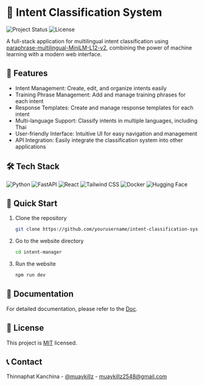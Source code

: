 # 🧠 Intent Classification System

![Project Status](https://img.shields.io/badge/status-active-brightgreen)
![License](https://img.shields.io/badge/license-MIT-blue)

A full-stack application for multilingual intent classification using [paraphrase-multilingual-MiniLM-L12-v2](https://huggingface.co/sentence-transformers/paraphrase-multilingual-MiniLM-L12-v2), combining the power of machine learning with a modern web interface.

## 🌟 Features

- Intent Management: Create, edit, and organize intents easily
- Training Phrase Management: Add and manage training phrases for each intent
- Response Templates: Create and manage response templates for each intent
- Multi-language Support: Classify intents in multiple languages, including Thai
- User-friendly Interface: Intuitive UI for easy navigation and management
- API Integration: Easily integrate the classification system into other applications

## 🛠️ Tech Stack

![Python](https://img.shields.io/badge/-Python-3776AB?style=flat-square&logo=Python&logoColor=white)
![FastAPI](https://img.shields.io/badge/-FastAPI-009688?style=flat-square&logo=FastAPI&logoColor=white)
![React](https://img.shields.io/badge/-React-61DAFB?style=flat-square&logo=react&logoColor=black)
![Tailwind CSS](https://img.shields.io/badge/-Tailwind%20CSS-38B2AC?style=flat-square&logo=Tailwind-CSS&logoColor=white)
![Docker](https://img.shields.io/badge/-Docker-2496ED?style=flat-square&logo=docker&logoColor=white)
![Hugging Face](https://img.shields.io/badge/-Hugging%20Face-ffee00?style=flat-square&logo=hugging-face&logoColor=black)

## 🚀 Quick Start

1. Clone the repository
   ```sh
   git clone https://github.com/yourusername/intent-classification-system.git
   ```

2. Go to the website directory
   ```sh
   cd intent-manager
   ```

3. Run the website
   ```sh
   npm run dev
   ```

## 📖 Documentation

For detailed documentation, please refer to the [Doc](https://intent-classification-api-kz5jfiuwqq-as.a.run.app/docs#/).

## 📄 License

This project is [MIT](LICENSE) licensed.

## 📞 Contact

Thinnaphat Kanchina - [@muaykillz](https://x.com/muaykillz) - muaykillz2548@gmail.com